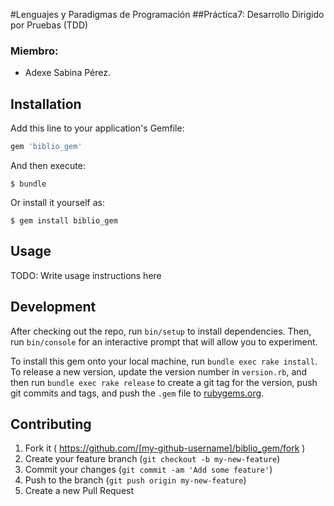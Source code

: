 #Lenguajes y Paradigmas de Programación
##Práctica7: Desarrollo Dirigido por Pruebas (TDD)

### Miembro:
* Adexe Sabina Pérez.

## Installation

Add this line to your application's Gemfile:

```ruby
gem 'biblio_gem'
```

And then execute:

    $ bundle

Or install it yourself as:

    $ gem install biblio_gem

## Usage

TODO: Write usage instructions here

## Development

After checking out the repo, run `bin/setup` to install dependencies. Then, run `bin/console` for an interactive prompt that will allow you to experiment.

To install this gem onto your local machine, run `bundle exec rake install`. To release a new version, update the version number in `version.rb`, and then run `bundle exec rake release` to create a git tag for the version, push git commits and tags, and push the `.gem` file to [rubygems.org](https://rubygems.org).

## Contributing

1. Fork it ( https://github.com/[my-github-username]/biblio_gem/fork )
2. Create your feature branch (`git checkout -b my-new-feature`)
3. Commit your changes (`git commit -am 'Add some feature'`)
4. Push to the branch (`git push origin my-new-feature`)
5. Create a new Pull Request
